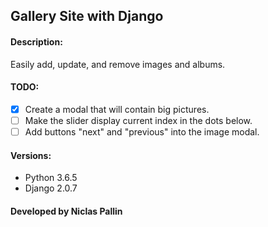 ## Gallery Site with Django

#### Description:
Easily add, update, and remove images and albums.

#### TODO:
* [x] Create a modal that will contain big pictures.
* [ ] Make the slider display current index in the dots below.
* [ ] Add buttons "next" and "previous" into the image modal.

#### Versions:
* Python 3.6.5
* Django 2.0.7

#### Developed by Niclas Pallin
